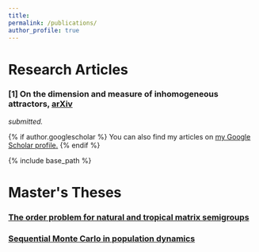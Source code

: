 ```yaml
---
title: 
permalink: /publications/
author_profile: true
---
```


# Research Articles

### [1] On the dimension and measure of inhomogeneous attractors, [arXiv](https://arxiv.org/abs/1805.00887)  
*submitted.*

{% if author.googlescholar %}
  You can also find my articles on <u><a href="{{author.googlescholar}}">my Google Scholar profile</a>.</u>
{% endif %}

{% include base_path %}


# Master's Theses

### [The order problem for natural and tropical matrix semigroups](https://stuartburrell.github.io/stuartburrell/files/gapthesis.pdf)  

### [Sequential Monte Carlo in population dynamics](https://stuartburrell.github.io/stuartburrell/files/smcthesis.pdf)  
